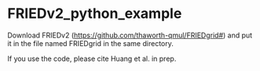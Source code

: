 # FRIEDv2_python_example

Download FRIEDv2 (https://github.com/thaworth-qmul/FRIEDgrid#) and put it in the file named FRIEDgrid in the same directory. 

If you use the code, please cite Huang et al. in prep. 
